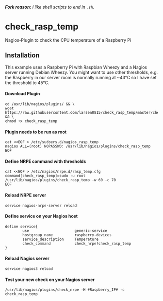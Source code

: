 _**Fork reason:** I like shell scripts to end in `.sh`._

# check\_rasp\_temp

Nagios-Plugin to check the CPU temperature of a Raspberry Pi


## Installation
This example uses a Raspberry Pi with Raspbian Wheezy and a Nagios server running Debian Wheezy.
You might want to use other thresholds, e.g. the Raspberry in our server room is normally running at ~43°C so I have set the threshold to 45°C.

#### Download Plugin
```
cd /usr/lib/nagios/plugins/ && \
wget https://raw.githubusercontent.com/larsen0815/check_rasp_temp/master/check_rasp_temp && \
chmod +x check_rasp_temp
```

#### Plugin needs to be run as root
```
cat <<EOF > /etc/sudoers.d/nagios_rasp_temp
nagios ALL=(root) NOPASSWD: /usr/lib/nagios/plugins/check_rasp_temp
EOF
```

#### Define NRPE command with thresholds
```
cat <<EOF > /etc/nagios/nrpe.d/rasp_temp.cfg
command[check_rasp_temp]=sudo -u root /usr/lib/nagios/plugins/check_rasp_temp -w 60 -c 70
EOF
```

#### Reload NRPE server
```
service nagios-nrpe-server reload
```

#### Define service on your Nagios host
```
define service{
        use                     generic-service
        hostgroup_name          raspberry-devices
        service_description     Temperature
        check_command           check_nrpe!check_rasp_temp
}
```

#### Reload Nagios server
```
service nagios3 reload
```

#### Test your new check on your Nagios server
```
/usr/lib/nagios/plugins/check_nrpe -H #Raspberry_IP# -c check_rasp_temp
```
